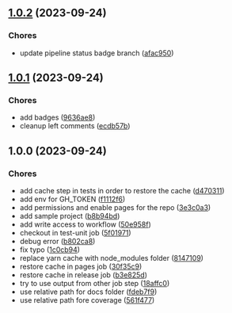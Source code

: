 ## [1.0.2](https://github.com/ap0h/npm-package-template/compare/v1.0.1...v1.0.2) (2023-09-24)


### Chores

* update pipeline status badge branch ([afac950](https://github.com/ap0h/npm-package-template/commit/afac95093bd129d1e4ef8bf7af5086888207f3ad))

## [1.0.1](https://github.com/ap0h/npm-package-template/compare/v1.0.0...v1.0.1) (2023-09-24)


### Chores

* add badges ([9636ae8](https://github.com/ap0h/npm-package-template/commit/9636ae8d80c03a0b9e6a9e26ff936663f7be2087))
* cleanup left comments ([ecdb57b](https://github.com/ap0h/npm-package-template/commit/ecdb57bcde800aa1c370b2520b509e40604efbbc))

## 1.0.0 (2023-09-24)


### Chores

* add cache step in tests in order to restore the cache ([d470311](https://github.com/ap0h/npm-package-template/commit/d470311f9c912abfacd9ce13517c1c61258d7a3f))
* add env for GH_TOKEN ([f1112f6](https://github.com/ap0h/npm-package-template/commit/f1112f69f274eacb1af708c1c5b6c152cf496682))
* add permissions and enable pages for the repo ([3e3c0a3](https://github.com/ap0h/npm-package-template/commit/3e3c0a37cd4c76e7d3635ab56911e892e6754cd0))
* add sample project ([b8b94bd](https://github.com/ap0h/npm-package-template/commit/b8b94bd57d532fbd6b163c5fa78bd2f31df7fd96))
* add write access to workflow ([50e958f](https://github.com/ap0h/npm-package-template/commit/50e958f636fc4df57c5d75b55aa48b1d03255780))
* checkout in test-unit job ([5f01971](https://github.com/ap0h/npm-package-template/commit/5f0197123938303c6e1bce96a32b0f37b12cfb3a))
* debug error ([b802ca8](https://github.com/ap0h/npm-package-template/commit/b802ca80efb496f76070ac52c30f0c41fa51f351))
* fix typo ([1c0cb94](https://github.com/ap0h/npm-package-template/commit/1c0cb946e3570c43d3523fc4ed5d4da6446b6a9b))
* replace yarn cache with node_modules folder ([8147109](https://github.com/ap0h/npm-package-template/commit/8147109e143e2952a938fe8db878e297ac749626))
* restore cache in pages job ([30f35c9](https://github.com/ap0h/npm-package-template/commit/30f35c9d0aa32f9230d925b7dcbf32e065554f78))
* restore cache in release job ([b3e825d](https://github.com/ap0h/npm-package-template/commit/b3e825d33a4b33de52a49e8a106f323942315060))
* try to use output from other job step ([18affc0](https://github.com/ap0h/npm-package-template/commit/18affc02c522004322ed6fd161394aa1b8715031))
* use relative path for docs folder ([fdeb7f9](https://github.com/ap0h/npm-package-template/commit/fdeb7f92d2c7f6d740449a05578ede0e370576aa))
* use relative path fore coverage ([561f477](https://github.com/ap0h/npm-package-template/commit/561f4778e8d06c69422c0d97b9aa895d98a06737))
